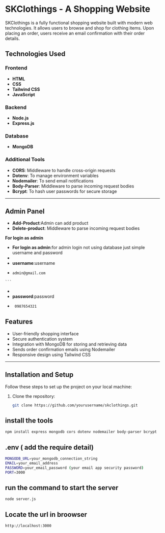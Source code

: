 # SKClothings - A Shopping Website

SKClothings is a fully functional shopping website built with modern web technologies. It allows users to browse and shop for clothing items. Upon placing an order, users receive an email confirmation with their order details.

## Technologies Used

### Frontend
- **HTML**
- **CSS**
- **Tailwind CSS**
- **JavaScript**

### Backend
- **Node.js**
- **Express.js**

### Database
- **MongoDB**

### Additional Tools
- **CORS**: Middleware to handle cross-origin requests
- **Dotenv**: To manage environment variables
- **Nodemailer**: To send email notifications
- **Body-Parser**: Middleware to parse incoming request bodies
- **Bcrypt**: To hash user passwords for secure storage

---


## Admin Panel
- **Add-Product**:Admin can add product 
- **Delete-product**: Middleware to parse incoming request bodies


**For login as admin** 

- **For login as admin**:for admin login not using database just simple username and password  
- 
- **username**:username
-    ```bash
     admin@gmail.com
    ```
- 
- **password**:password
-   ```bash
     0987654321
    ```




## Features

- User-friendly shopping interface
- Secure authentication system
- Integration with MongoDB for storing and retrieving data
- Sends order confirmation emails using Nodemailer
- Responsive design using Tailwind CSS

---

## Installation and Setup

Follow these steps to set up the project on your local machine:

1. Clone the repository:
   ```bash
   git clone https://github.com/yourusername/skclothings.git
    ```


## install the tools
 ```bash
npm install express mongodb cors dotenv nodemailer body-parser bcrypt
```

## .env ( add the require detail)
```bash
MONGODB_URL=your_mongodb_connection_string
EMAIL=your_email_address
PASSWORD=your_email_password (your email app security password)
PORT=3000
   ```


## run the command to start the server
```bash
node server.js
   ```


## Locate the url in broowser
```bash
http://localhost:3000
 ```
